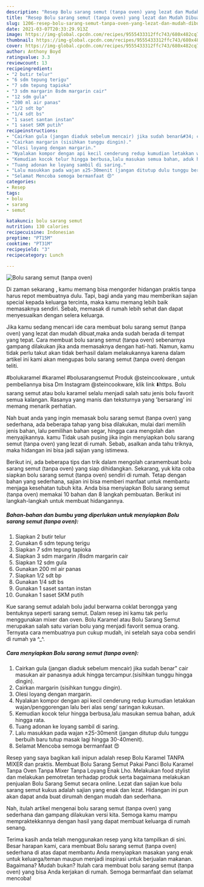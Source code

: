 ```yaml
---
description: "Resep Bolu sarang semut (tanpa oven) yang lezat dan Mudah Dibuat"
title: "Resep Bolu sarang semut (tanpa oven) yang lezat dan Mudah Dibuat"
slug: 1206-resep-bolu-sarang-semut-tanpa-oven-yang-lezat-dan-mudah-dibuat
date: 2021-03-07T20:33:29.913Z
image: https://img-global.cpcdn.com/recipes/9555433312ffc743/680x482cq70/bolu-sarang-semut-tanpa-oven-foto-resep-utama.jpg
thumbnail: https://img-global.cpcdn.com/recipes/9555433312ffc743/680x482cq70/bolu-sarang-semut-tanpa-oven-foto-resep-utama.jpg
cover: https://img-global.cpcdn.com/recipes/9555433312ffc743/680x482cq70/bolu-sarang-semut-tanpa-oven-foto-resep-utama.jpg
author: Anthony Boyd
ratingvalue: 3.3
reviewcount: 13
recipeingredient:
- "2 butir telur"
- "6 sdm tepung terigu"
- "7 sdm tepung tapioka"
- "3 sdm margarin 8sdm margarin cair"
- "12 sdm gula"
- "200 ml air panas"
- "1/2 sdt bp"
- "1/4 sdt bs"
- "1 saset santan instan"
- "1 saset SKM putih"
recipeinstructions:
- "Cairkan gula (jangan diaduk sebelum mencair) jika sudah benar&#34; cair masukan air panasnya aduk hingga tercampur.(sisihkan tunggu hingga dingin)."
- "Cairkan margarin (sisihkan tunggu dingin)."
- "Olesi loyang dengan margarin."
- "Nyalakan kompor dengan api kecil cenderung redup kumudian letakkan wajan/penggorengan lalu beri alas seng/ saringan kukusan."
- "Kemudian kocok telur hingga berbusa,lalu masukan semua bahan, aduk hingga rata."
- "Tuang adonan ke loyang sambil di saring."
- "Lalu masukkan pada wajan ±25-30menit (jangan ditutup dulu tunggu berbuih baru tutup masak lagi hingga 30-40menit)."
- "Selamat Mencoba semoga bermanfaat 😍"
categories:
- Resep
tags:
- bolu
- sarang
- semut

katakunci: bolu sarang semut 
nutrition: 130 calories
recipecuisine: Indonesian
preptime: "PT15M"
cooktime: "PT31M"
recipeyield: "3"
recipecategory: Lunch

---
```



![Bolu sarang semut (tanpa oven)](https://img-global.cpcdn.com/recipes/9555433312ffc743/680x482cq70/bolu-sarang-semut-tanpa-oven-foto-resep-utama.jpg)

Di zaman  sekarang , kamu memang bisa mengorder hidangan praktis tanpa harus repot membuatnya dulu. Tapi, bagi anda yang mau memberikan sajian special kepada keluarga tercinta, maka kamu memang lebih baik memasaknya sendiri. Sebab, memasak di rumah lebih sehat dan dapat menyesuaikan dengan selera keluarga.

Jika kamu sedang mencari ide cara membuat bolu sarang semut (tanpa oven) yang lezat dan mudah dibuat,maka anda sudah berada di tempat yang tepat. Cara membuat bolu sarang semut (tanpa oven)  sebenarnya gampang dilakukan jika anda memasaknya dengan hati-hati. Namun, kamu tidak perlu takut akan tidak berhasil dalam melakukannya 
karena dalam artikel ini kami akan mengupas bolu sarang semut (tanpa oven) dengan teliti.  

#bolukaramel #karamel #bolusarangsemut Produk @steincookware , untuk pembeliannya bisa Dm Instagram @steincookware, klik link ⬇️https. Bolu sarang semut atau bolu karamel selalu menjadi salah satu jenis bolu favorit semua kalangan. Rasanya yang manis dan teksturnya yang &#39;bersarang&#39; ini memang menarik perhatian.

Nah buat anda yang ingin memasak bolu sarang semut (tanpa oven) yang sederhana, ada beberapa tahap yang bisa dilakukan, mulai dari memilih jenis bahan, lalu pemilihan bahan segar, hingga cara mengolah dan menyajikannya. kamu Tidak usah pusing jika ingin menyiapkan bolu sarang semut (tanpa oven) yang lezat di rumah. Sebab, asalkan anda  tahu triknya, maka hidangan ini bisa jadi sajian yang istimewa.

Berikut ini, ada beberapa tips dan trik dalam mengolah caramembuat bolu sarang semut (tanpa oven) yang siap dihidangkan. Sekarang, yuk kita coba siapkan bolu sarang semut (tanpa oven) sendiri di rumah. Tetap dengan bahan yang sederhana, sajian ini bisa memberi manfaat untuk membantu menjaga kesehatan tubuh kita. Anda bisa menyiapkan Bolu sarang semut (tanpa oven) memakai 10 bahan dan 8 langkah pembuatan. Berikut ini langkah-langkah untuk membuat hidangannya.

<!--inarticleads1-->

##### Bahan-bahan dan bumbu yang diperlukan untuk menyiapkan Bolu sarang semut (tanpa oven):

1. Siapkan 2 butir telur
1. Gunakan 6 sdm tepung terigu
1. Siapkan 7 sdm tepung tapioka
1. Siapkan 3 sdm margarin /8sdm margarin cair
1. Siapkan 12 sdm gula
1. Gunakan 200 ml air panas
1. Siapkan 1/2 sdt bp
1. Gunakan 1/4 sdt bs
1. Gunakan 1 saset santan instan
1. Gunakan 1 saset SKM putih


Kue sarang semut adalah bolu jadul berwarna coklat berongga yang bentuknya seperti sarang semut. Dalam resep ini kamu tak perlu menggunakan mixer dan oven. Bolu Karamel atau Bolu Sarang Semut merupakan salah satu varian bolu yang menjadi favorit semua orang. Ternyata cara membuatnya pun cukup mudah, ini setelah saya coba sendiri di rumah ya ^_^. 

<!--inarticleads2-->

##### Cara menyiapkan Bolu sarang semut (tanpa oven):

1. Cairkan gula (jangan diaduk sebelum mencair) jika sudah benar&#34; cair masukan air panasnya aduk hingga tercampur.(sisihkan tunggu hingga dingin).
1. Cairkan margarin (sisihkan tunggu dingin).
1. Olesi loyang dengan margarin.
1. Nyalakan kompor dengan api kecil cenderung redup kumudian letakkan wajan/penggorengan lalu beri alas seng/ saringan kukusan.
1. Kemudian kocok telur hingga berbusa,lalu masukan semua bahan, aduk hingga rata.
1. Tuang adonan ke loyang sambil di saring.
1. Lalu masukkan pada wajan ±25-30menit (jangan ditutup dulu tunggu berbuih baru tutup masak lagi hingga 30-40menit).
1. Selamat Mencoba semoga bermanfaat 😍


Resep yang saya bagikan kali inipun adalah resep Bolu Karamel TANPA MIXER dan praktis. Membuat Bolu Sarang Semut Pakai Panci Bolu Karamel Tanpa Oven Tanpa Mixer Tanpa Loyang Enak Lho. Melakukan food stylist dan melakukan pemotretan terhadap produk serta bagaimana melakukan penjualan Bolu Sarang Semut secara online. Lezat dan sajian kue bolu sarang semut kukus adalah sajian yang enak dan lezat. Hidangan ini pun akan dapat anda buat dirumah dengan mudah dan sederhana. 

Nah, itulah artikel mengenai  bolu sarang semut (tanpa oven)  yang sederhana dan gampang dilakukan versi kita. Semoga kamu mampu mempraktekkannya dengan hasil yang dapat membuat keluarga di rumah senang. 

Terima kasih anda telah menggunakan resep yang kita tampilkan di sini. Besar harapan kami, cara membuat  Bolu sarang semut (tanpa oven) sederhana di atas dapat membantu Anda menyiapkan masakan yang enak untuk keluarga/teman maupun menjadi inspirasi untuk berjualan makanan. Bagaimana? Mudah bukan? Itulah cara membuat bolu sarang semut (tanpa oven) yang bisa Anda kerjakan di rumah. Semoga bermanfaat dan selamat mencoba!

